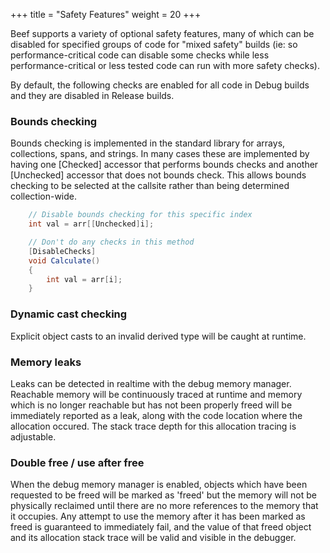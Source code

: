 +++
title = "Safety Features"
weight = 20
+++

Beef supports a variety of optional safety features, many of which can be disabled for specified groups of code for "mixed safety" builds (ie: so performance-critical code can disable some checks while less performance-critical or less tested code can run with more safety checks).

By default, the following checks are enabled for all code in Debug builds and they are disabled in Release builds.

### Bounds checking
Bounds checking is implemented in the standard library for arrays, collections, spans, and strings. In many cases these are implemented by having one [Checked] accessor that performs bounds checks and another [Unchecked] accessor that does not bounds check. This allows bounds checking to be selected at the callsite rather than being determined collection-wide.

```C#
	// Disable bounds checking for this specific index
	int val = arr[[Unchecked]i];
```

```C#
	// Don't do any checks in this method
	[DisableChecks]
	void Calculate()
	{
		int val = arr[i];
	}
```

### Dynamic cast checking
Explicit object casts to an invalid derived type will be caught at runtime.

### Memory leaks
Leaks can be detected in realtime with the debug memory manager. Reachable memory will be continuously traced at runtime and memory which is no longer reachable but has not been properly freed will be immediately reported as a leak, along with the code location where the allocation occured. The stack trace depth for this allocation tracing is adjustable.

### Double free / use after free
When the debug memory manager is enabled, objects which have been requested to be freed will be marked as 'freed' but the memory will not be physically reclaimed until there are no more references to the memory that it occupies. Any attempt to use the memory after it has been marked as freed is guaranteed to immediately fail, and the value of that freed object and its allocation stack trace will be valid and visible in the debugger.
